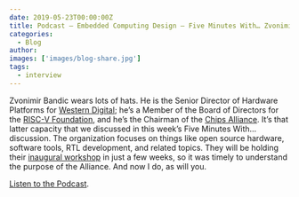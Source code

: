 ```yaml
---
date: 2019-05-23T00:00:00Z
title: Podcast – Embedded Computing Design – Five Minutes With… Zvonimir Bandic, Chairman, Chips Alliance
categories:
  - Blog
author:
images: ['images/blog-share.jpg']
tags:
  - interview
---
```


Zvonimir Bandic wears lots of hats. He is the Senior Director of Hardware Platforms for [Western Digital](https://www.westerndigital.com/); he’s a Member of the Board of Directors for the [RISC-V Foundation](https://riscv.org/), and he’s the Chairman of the [Chips Alliance](https://chipsalliance.org/). It’s that latter capacity that we discussed in this week’s Five Minutes With…discussion. The organization focuses on things like open source hardware, software tools, RTL development, and related topics. They will be holding their [inaugural workshop](https://events.linuxfoundation.org/events/chips-alliance-workshop-2019/) in just a few weeks, so it was timely to understand the purpose of the Alliance. And now I do, as will you.

[Listen to the Podcast](https://www.embedded-computing.com/embedded-insiders/five-minutes-with-zvonimir-bandic-chairman-chips-alliance).
